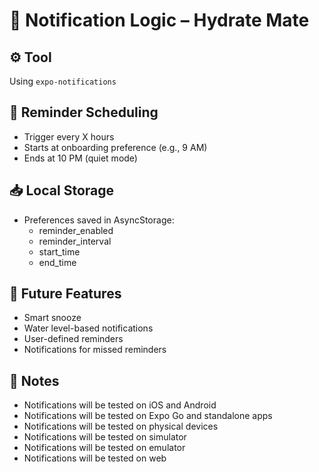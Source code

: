 # 🔔 Notification Logic – Hydrate Mate

## ⚙️ Tool
Using `expo-notifications`

## 🔄 Reminder Scheduling
- Trigger every X hours
- Starts at onboarding preference (e.g., 9 AM)
- Ends at 10 PM (quiet mode)

## 📥 Local Storage
- Preferences saved in AsyncStorage:
  - reminder_enabled
  - reminder_interval
  - start_time
  - end_time

## 🧪 Future Features
- Smart snooze
- Water level-based notifications
- User-defined reminders
- Notifications for missed reminders
## 📝 Notes
- Notifications will be tested on iOS and Android
- Notifications will be tested on Expo Go and standalone apps
- Notifications will be tested on physical devices
- Notifications will be tested on simulator
- Notifications will be tested on emulator
- Notifications will be tested on web
